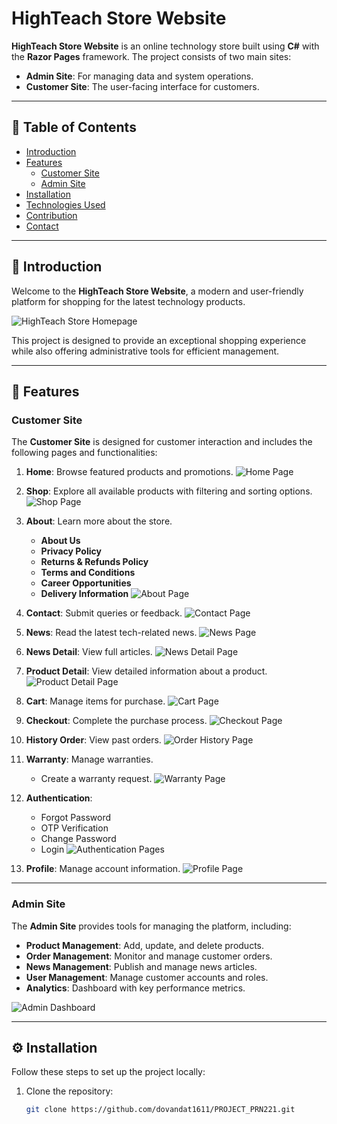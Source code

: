 # HighTeach Store Website

**HighTeach Store Website** is an online technology store built using **C#** with the **Razor Pages** framework. The project consists of two main sites:

- **Admin Site**: For managing data and system operations.
- **Customer Site**: The user-facing interface for customers.

---

## 📖 Table of Contents

- [Introduction](#introduction)
- [Features](#features)
  - [Customer Site](#customer-site)
  - [Admin Site](#admin-site)
- [Installation](#installation)
- [Technologies Used](#technologies-used)
- [Contribution](#contribution)
- [Contact](#contact)

---

## 🌟 Introduction

Welcome to the **HighTeach Store Website**, a modern and user-friendly platform for shopping for the latest technology products. 

![HighTeach Store Homepage](path/to/homepage-image.png)

This project is designed to provide an exceptional shopping experience while also offering administrative tools for efficient management.

---

## 🎯 Features

### Customer Site

The **Customer Site** is designed for customer interaction and includes the following pages and functionalities:

1. **Home**: Browse featured products and promotions.
   ![Home Page](path/to/home-page-image.png)

2. **Shop**: Explore all available products with filtering and sorting options.
   ![Shop Page](path/to/shop-page-image.png)

3. **About**: Learn more about the store.
   - **About Us**
   - **Privacy Policy**
   - **Returns & Refunds Policy**
   - **Terms and Conditions**
   - **Career Opportunities**
   - **Delivery Information**
   ![About Page](path/to/about-page-image.png)

4. **Contact**: Submit queries or feedback.
   ![Contact Page](path/to/contact-page-image.png)

5. **News**: Read the latest tech-related news.
   ![News Page](path/to/news-page-image.png)

6. **News Detail**: View full articles.
   ![News Detail Page](path/to/news-detail-page-image.png)

7. **Product Detail**: View detailed information about a product.
   ![Product Detail Page](path/to/product-detail-page-image.png)

8. **Cart**: Manage items for purchase.
   ![Cart Page](path/to/cart-page-image.png)

9. **Checkout**: Complete the purchase process.
   ![Checkout Page](path/to/checkout-page-image.png)

10. **History Order**: View past orders.
    ![Order History Page](path/to/order-history-page-image.png)

11. **Warranty**: Manage warranties.
    - Create a warranty request.
    ![Warranty Page](path/to/warranty-page-image.png)

12. **Authentication**:
    - Forgot Password
    - OTP Verification
    - Change Password
    - Login
    ![Authentication Pages](path/to/authentication-pages-image.png)

13. **Profile**: Manage account information.
    ![Profile Page](path/to/profile-page-image.png)

---

### Admin Site

The **Admin Site** provides tools for managing the platform, including:

- **Product Management**: Add, update, and delete products.
- **Order Management**: Monitor and manage customer orders.
- **News Management**: Publish and manage news articles.
- **User Management**: Manage customer accounts and roles.
- **Analytics**: Dashboard with key performance metrics.

![Admin Dashboard](path/to/admin-dashboard-image.png)

---

## ⚙️ Installation

Follow these steps to set up the project locally:

1. Clone the repository:
   ```bash
   git clone https://github.com/dovandat1611/PROJECT_PRN221.git
